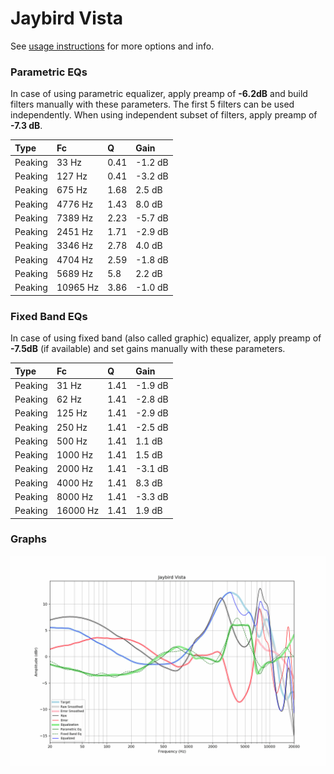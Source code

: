 # Jaybird Vista
See [usage instructions](https://github.com/jaakkopasanen/AutoEq#usage) for more options and info.

### Parametric EQs
In case of using parametric equalizer, apply preamp of **-6.2dB** and build filters manually
with these parameters. The first 5 filters can be used independently.
When using independent subset of filters, apply preamp of **-7.3 dB**.

| Type    | Fc       |    Q | Gain    |
|:--------|:---------|:-----|:--------|
| Peaking | 33 Hz    | 0.41 | -1.2 dB |
| Peaking | 127 Hz   | 0.41 | -3.2 dB |
| Peaking | 675 Hz   | 1.68 | 2.5 dB  |
| Peaking | 4776 Hz  | 1.43 | 8.0 dB  |
| Peaking | 7389 Hz  | 2.23 | -5.7 dB |
| Peaking | 2451 Hz  | 1.71 | -2.9 dB |
| Peaking | 3346 Hz  | 2.78 | 4.0 dB  |
| Peaking | 4704 Hz  | 2.59 | -1.8 dB |
| Peaking | 5689 Hz  | 5.8  | 2.2 dB  |
| Peaking | 10965 Hz | 3.86 | -1.0 dB |

### Fixed Band EQs
In case of using fixed band (also called graphic) equalizer, apply preamp of **-7.5dB**
(if available) and set gains manually with these parameters.

| Type    | Fc       |    Q | Gain    |
|:--------|:---------|:-----|:--------|
| Peaking | 31 Hz    | 1.41 | -1.9 dB |
| Peaking | 62 Hz    | 1.41 | -2.8 dB |
| Peaking | 125 Hz   | 1.41 | -2.9 dB |
| Peaking | 250 Hz   | 1.41 | -2.5 dB |
| Peaking | 500 Hz   | 1.41 | 1.1 dB  |
| Peaking | 1000 Hz  | 1.41 | 1.5 dB  |
| Peaking | 2000 Hz  | 1.41 | -3.1 dB |
| Peaking | 4000 Hz  | 1.41 | 8.3 dB  |
| Peaking | 8000 Hz  | 1.41 | -3.3 dB |
| Peaking | 16000 Hz | 1.41 | 1.9 dB  |

### Graphs
![](./Jaybird%20Vista.png)